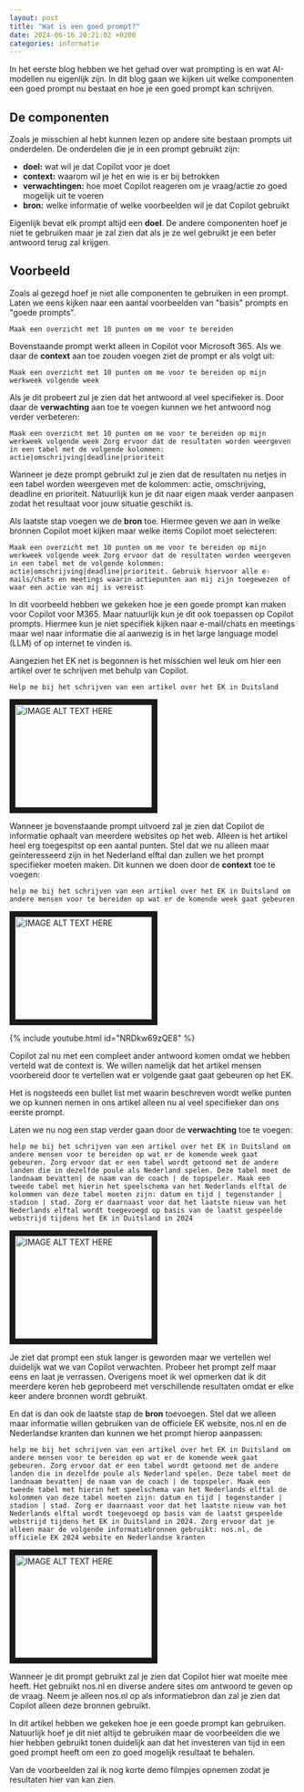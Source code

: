 ```yaml
---
layout: post
title: "Wat is een goed prompt?"
date: 2024-06-16 20:21:02 +0200
categories: informatie
---
```


In het eerste blog hebben we het gehad over wat prompting is en wat AI-modellen nu eigenlijk zijn. In dit blog gaan we kijken uit welke componenten een goed prompt nu bestaat en hoe je een goed prompt kan schrijven.

## De componenten

Zoals je misschien al hebt kunnen lezen op andere site bestaan prompts uit onderdelen. De onderdelen die je in een prompt gebruikt zijn:

- **doel:** wat wil je dat Copilot voor je doet
- **context:** waarom wil je het en wie is er bij betrokken
- **verwachtingen:** hoe moet Copilot reageren om je vraag/actie zo goed mogelijk uit te voeren
- **bron:** welke informatie of welke voorbeelden wil je dat Copilot gebruikt

Eigenlijk bevat elk prompt altijd een **doel**. De andere componenten hoef je niet te gebruiken maar je zal zien dat als je ze wel gebruikt je een beter antwoord terug zal krijgen.

## Voorbeeld

Zoals al gezegd hoef je niet alle componenten te gebruiken in een prompt. Laten we eens kijken naar een aantal voorbeelden van "basis" prompts en "goede prompts".

`Maak een overzicht met 10 punten om me voor te bereiden`

Bovenstaande prompt werkt alleen in Copilot voor Microsoft 365. Als we daar de **context** aan toe zouden voegen ziet de prompt er als volgt uit:

`Maak een overzicht met 10 punten om me voor te bereiden op mijn werkweek volgende week`

Als je dit probeert zul je zien dat het antwoord al veel specifieker is. Door daar de **verwachting** aan toe te voegen kunnen we het antwoord nog verder verbeteren:

`Maak een overzicht met 10 punten om me voor te bereiden op mijn werkweek volgende week Zorg ervoor dat de resultaten worden weergeven in een tabel met de volgende kolommen: actie|omschrijving|deadline|prioriteit`

Wanneer je deze prompt gebruikt zul je zien dat de resultaten nu netjes in een tabel worden weergeven met de kolommen: actie, omschrijving, deadline en prioriteit. Natuurlijk kun je dit naar eigen maak verder aanpasen zodat het resultaat voor jouw situatie geschikt is.

Als laatste stap voegen we de **bron** toe. Hiermee geven we aan in welke bronnen Copilot moet kijken maar welke items Copilot moet selecteren:

`Maak een overzicht met 10 punten om me voor te bereiden op mijn werkweek volgende week Zorg ervoor dat de resultaten worden weergeven in een tabel met de volgende kolommen: actie|omschrijving|deadline|prioriteit. Gebruik hiervoor alle e-mails/chats en meetings waarin actiepunten aan mij zijn toegewezen of waar een actie van mij is vereist`

In dit voorbeeld hebben we gekeken hoe je een goede prompt kan maken voor Copilot voor M365. Maar natuurlijk kun je dit ook toepassen op Copilot prompts. Hiermee kun je niet specifiek kijken naar e-mail/chats en meetings maar wel naar informatie die al aanwezig is in het large language model (LLM) of op internet te vinden is.

Aangezien het EK net is begonnen is het misschien wel leuk om hier een artikel over te schrijven met behulp van Copilot.

`Help me bij het schrijven van een artikel over het EK in Duitsland`

<a href="http://www.youtube.com/watch?feature=player_embedded&v=5mYIAqqv65g
" target="_blank"><img src="http://img.youtube.com/vi/5mYIAqqv65g/0.jpg" 
alt="IMAGE ALT TEXT HERE" width="240" height="180" border="10" /></a>

Wanneer je bovenstaande prompt uitvoerd zal je zien dat Copilot de informatie ophaalt van meerdere websites op het web. Alleen is het artikel heel erg toegespitst op een aantal punten. Stel dat we nu alleen maar geïnteresseerd zijn in het Nederland elftal dan zullen we het prompt specifieker moeten maken. Dit kunnen we doen door de **context** toe te voegen:

`help me bij het schrijven van een artikel over het EK in Duitsland om andere mensen voor te bereiden op wat er de komende week gaat gebeuren`

<a href="http://www.youtube.com/watch?feature=player_embedded&v=NRDkw69zQE8
" target="_blank"><img src="http://img.youtube.com/vi/NRDkw69zQE8/0.jpg" 
alt="IMAGE ALT TEXT HERE" width="240" height="180" border="10" /></a>

{% include youtube.html id="NRDkw69zQE8" %}

Copilot zal nu met een compleet ander antwoord komen omdat we hebben verteld wat de context is. We willen namelijk dat het artikel mensen voorbereid door te vertellen wat er volgende gaat gaat gebeuren op het EK.

Het is nogsteeds een bullet list met waarin beschreven wordt welke punten we op kunnen nemen in ons artikel alleen nu al veel specifieker dan ons eerste prompt.

Laten we nu nog een stap verder gaan door de **verwachting** toe te voegen:

`help me bij het schrijven van een artikel over het EK in Duitsland om andere mensen voor te bereiden op wat er de komende week gaat gebeuren. Zorg ervoor dat er een tabel wordt getoond met de andere landen die in dezelfde poule als Nederland spelen. Deze tabel moet de landnaam bevatten| de naam van de coach | de topspeler. Maak een tweede tabel met hierin het speelschema van het Nederlands elftal de kolommen van deze tabel moeten zijn: datum en tijd | tegenstander | stadion | stad. Zorg er daarnaast voor dat het laatste nieuw van het Nederlands elftal wordt toegevoegd op basis van de laatst gespeelde webstrijd tijdens het EK in Duitsland in 2024`

<a href="http://www.youtube.com/watch?feature=player_embedded&v=LkVeUc81AcE
" target="_blank"><img src="http://img.youtube.com/vi/LkVeUc81AcE/0.jpg" 
alt="IMAGE ALT TEXT HERE" width="240" height="180" border="10" /></a>

Je ziet dat prompt een stuk langer is geworden maar we vertellen wel duidelijk wat we van Copilot verwachten. Probeer het prompt zelf maar eens en laat je verrassen. Overigens moet ik wel opmerken dat ik dit meerdere keren heb geprobeerd met verschillende resultaten omdat er elke keer andere bronnen wordt gebruikt.

En dat is dan ook de laatste stap de **bron** toevoegen. Stel dat we alleen maar informatie willen gebruiken van de officiele EK website, nos.nl en de Nederlandse kranten dan kunnen we het prompt hierop aanpassen:

`help me bij het schrijven van een artikel over het EK in Duitsland om andere mensen voor te bereiden op wat er de komende week gaat gebeuren. Zorg ervoor dat er een tabel wordt getoond met de andere landen die in dezelfde poule als Nederland spelen. Deze tabel moet de landnaam bevatten| de naam van de coach | de topspeler. Maak een tweede tabel met hierin het speelschema van het Nederlands elftal de kolommen van deze tabel moeten zijn: datum en tijd | tegenstander | stadion | stad. Zorg er daarnaast voor dat het laatste nieuw van het Nederlands elftal wordt toegevoegd op basis van de laatst gespeelde webstrijd tijdens het EK in Duitsland in 2024. Zorg ervoor dat je alleen maar de volgende informatiebronnen gebruikt: nos.nl, de officiele EK 2024 website en Nederlandse kranten`

<a href="http://www.youtube.com/watch?feature=player_embedded&v=KqEh5UDWIYs
" target="_blank"><img src="http://img.youtube.com/vi/KqEh5UDWIYs/0.jpg" 
alt="IMAGE ALT TEXT HERE" width="240" height="180" border="10" /></a>

Wanneer je dit prompt gebruikt zal je zien dat Copilot hier wat moeite mee heeft. Het gebruikt nos.nl en diverse andere sites om antwoord te geven op de vraag. Neem je alleen nos.nl op als informatiebron dan zal je zien dat Copilot alleen deze bronnen gebruikt.

In dit artikel hebben we gekeken hoe je een goede prompt kan gebruiken. Natuurlijk hoef je dit niet altijd te gebruiken maar de voorbeelden die we hier hebben gebruikt tonen duidelijk aan dat het investeren van tijd in een goed prompt heeft om een zo goed mogelijk resultaat te behalen.

Van de voorbeelden zal ik nog korte demo filmpjes opnemen zodat je resultaten hier van kan zien.
